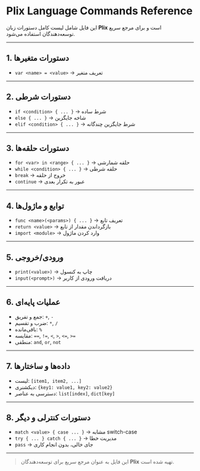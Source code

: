 # Plix Language Commands Reference

این فایل شامل لیست کامل دستورات زبان **Plix** است و برای مرجع سریع توسعه‌دهندگان استفاده می‌شود.

---

## 1. دستورات متغیرها

- `var <name> = <value>` → تعریف متغیر  

---

## 2. دستورات شرطی

- `if <condition> { ... }` → شرط ساده  
- `else { ... }` → شاخه جایگزین  
- `elif <condition> { ... }` → شرط جایگزین چندگانه  

---

## 3. دستورات حلقه‌ها

- `for <var> in <range> { ... }` → حلقه شمارشی  
- `while <condition> { ... }` → حلقه شرطی  
- `break` → خروج از حلقه  
- `continue` → عبور به تکرار بعدی  

---

## 4. توابع و ماژول‌ها

- `func <name>(<params>) { ... }` → تعریف تابع  
- `return <value>` → بازگرداندن مقدار از تابع  
- `import <module>` → وارد کردن ماژول  

---

## 5. ورودی/خروجی

- `print(<value>)` → چاپ به کنسول  
- `input(<prompt>)` → دریافت ورودی از کاربر  

---

## 6. عملیات پایه‌ای

- جمع و تفریق: `+`, `-`  
- ضرب و تقسیم: `*`, `/`  
- باقی‌مانده: `%`  
- مقایسه: `==`, `!=`, `<`, `>`, `<=`, `>=`  
- منطقی: `and`, `or`, `not`  

---

## 7. داده‌ها و ساختارها

- لیست: `[item1, item2, ...]`  
- دیکشنری: `{key1: value1, key2: value2}`  
- دسترسی به عناصر: `list[index]`, `dict[key]`  

---

## 8. دستورات کنترلی و دیگر

- `match <value> { case ... }` → مشابه switch-case  
- `try { ... } catch { ... }` → مدیریت خطا  
- `pass` → جای خالی، بدون انجام کاری  

---

> این فایل به عنوان مرجع سریع برای توسعه‌دهندگان **Plix** تهیه شده است.
